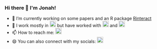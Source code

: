 ### Hi there 👋 I'm Jonah!

- 🔭 I’m currently working on some papers and an R package [Rinteract](https://github.com/jonfoong/Rinteract)
- 🌱 I work mostly in <img src="https://img.shields.io/badge/R-276DC3?style=for-the-badge&logo=r&logoColor=white" height="20" /> but have worked with <img src="https://img.shields.io/badge/Python-FFD43B?style=for-the-badge&logo=python&logoColor=blue" height="20"/> and <img src="https://img.shields.io/badge/Julia-9558B2?style=for-the-badge&logo=julia&logoColor=white" height="20" />
- 📫 How to reach me: <a href="mailto:jonahfoong@gmail.com"><img src="https://img.shields.io/badge/Gmail-D14836?style=for-the-badge&logo=gmail&logoColor=white" height="20"></a>
- 😄 You can also connect with my socials: <a href="https://www.linkedin.com/in/jonahfoong/"><img src="https://img.shields.io/badge/LinkedIn-0077B5?style=for-the-badge&logo=linkedin&logoColor=white" height="20"></a>


